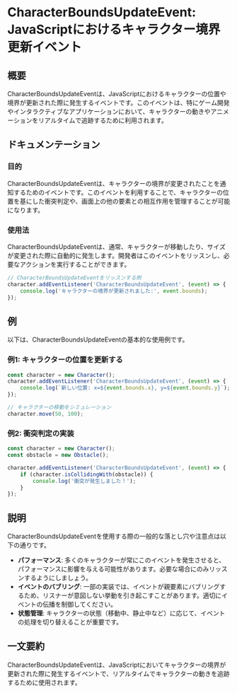 <!--
Meta Description: # CharacterBoundsUpdateEvent: JavaScriptにおけるキャラクター境界更新イベント ## 概要 CharacterBoundsUpdateEventは、JavaScriptにおけるキャラクターの位置や境界が更新された際に発生するイベントです。このイベントは、特にゲー...
Meta Keywords: character, event, characterboundsupdateevent, characterboundsupdateeventは, javascript
-->

# CharacterBoundsUpdateEvent: JavaScriptにおけるキャラクター境界更新イベント

## 概要
CharacterBoundsUpdateEventは、JavaScriptにおけるキャラクターの位置や境界が更新された際に発生するイベントです。このイベントは、特にゲーム開発やインタラクティブなアプリケーションにおいて、キャラクターの動きやアニメーションをリアルタイムで追跡するために利用されます。

## ドキュメンテーション
### 目的
CharacterBoundsUpdateEventは、キャラクターの境界が変更されたことを通知するためのイベントです。このイベントを利用することで、キャラクターの位置を基にした衝突判定や、画面上の他の要素との相互作用を管理することが可能になります。

### 使用法
CharacterBoundsUpdateEventは、通常、キャラクターが移動したり、サイズが変更された際に自動的に発生します。開発者はこのイベントをリッスンし、必要なアクションを実行することができます。

```javascript
// CharacterBoundsUpdateEventをリッスンする例
character.addEventListener('CharacterBoundsUpdateEvent', (event) => {
    console.log('キャラクターの境界が更新されました:', event.bounds);
});
```

## 例
以下は、CharacterBoundsUpdateEventの基本的な使用例です。

### 例1: キャラクターの位置を更新する
```javascript
const character = new Character();
character.addEventListener('CharacterBoundsUpdateEvent', (event) => {
    console.log(`新しい位置: x=${event.bounds.x}, y=${event.bounds.y}`);
});

// キャラクターの移動をシミュレーション
character.move(50, 100);
```

### 例2: 衝突判定の実装
```javascript
const character = new Character();
const obstacle = new Obstacle();

character.addEventListener('CharacterBoundsUpdateEvent', (event) => {
    if (character.isCollidingWith(obstacle)) {
        console.log('衝突が発生しました！');
    }
});
```

## 説明
CharacterBoundsUpdateEventを使用する際の一般的な落とし穴や注意点は以下の通りです。

- **パフォーマンス**: 多くのキャラクターが常にこのイベントを発生させると、パフォーマンスに影響を与える可能性があります。必要な場合にのみリッスンするようにしましょう。
- **イベントのバブリング**: 一部の実装では、イベントが親要素にバブリングするため、リスナーが意図しない挙動を引き起こすことがあります。適切にイベントの伝播を制御してください。
- **状態管理**: キャラクターの状態（移動中、静止中など）に応じて、イベントの処理を切り替えることが重要です。

## 一文要約
CharacterBoundsUpdateEventは、JavaScriptにおいてキャラクターの境界が更新された際に発生するイベントで、リアルタイムでキャラクターの動きを追跡するために使用されます。